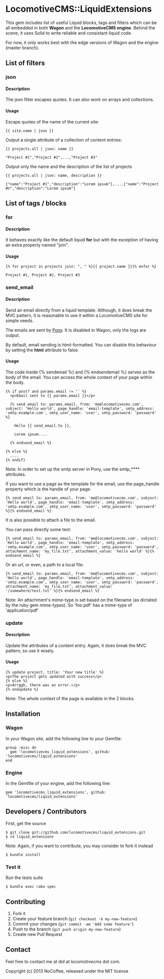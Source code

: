 # LocomotiveCMS::LiquidExtensions

This gem includes list of useful Liquid blocks, tags and filters which can be all embedded in both **Wagon** and the **LocomotiveCMS engine**.
Behind the scene, it uses Solid to write reliable and consistant liquid code.

For now, it only works best with the edge versions of Wagon and the engine (master branch).

## List of filters

### json

#### Description

The json filter escapes quotes. It can also work on arrays and collections.

#### Usage

Escape quotes of the name of the current site:

    {{ site.name | json }}

Output a single attribute of a collection of content entries:

    {{ projects.all | json: name }}

    "Project #1","Project #2",...,"Project #3"

Output only the name and the description of the list of projects

    {{ projects.all | json: name, description }}

    {"name":"Project #1","description":"Lorem ipsum"},...,{"name":"Project #n","description":"Lorem ipsum"}

## List of tags / blocks

### for

#### Description

It behaves exactly like the default liquid **for** but with the exception of having an extra property named "join".

#### Usage

    {% for project in projects join: ", " %}{{ project.name }}{% enfor %}

    Project #1, Project #2, Project #3

### send_email

#### Description

Send an email directly from a liquid template. Although, it does break the MVC pattern, it is reasonable to use it within a LocomotiveCMS site for simple needs.

The emails are sent by [Pony](https://github.com/benprew/pony). It is disabled in Wagon, only the logs are output.

By default, email sending is html-formatted. You can disable this behaviour by setting the **html** attribute to false.

#### Usage

The code inside {% sendemail %} and {% endsendemail %} serves as the body of the email. You can access the whole context of your page within the body.

    {% if post? and params.email != '' %}
      <p>Email sent to {{ params.email }}</p>

      {% send_email to: params.email, from: 'me@locomotivecms.com', subject: 'Hello world', page_handle: 'email-template', smtp_address: 'smtp.example.com', smtp_user_name: 'user', smtp_password: 'password' %}

        Hello {{ send_email.to }},

        Lorem ipsum....

      {% endsend_email %}

    {% else %}
      ....
    {% endif}

Note: In order to set up the smtp server in Pony, use the smtp_**** attributes.

If you want to use a page as the template for the email, use the page_handle property which is the handle of your page.

    {% send_email to: params.email, from: 'me@locomotivecms.com', subject: 'Hello world', page_handle: 'email-template', smtp_address: 'smtp.example.com', smtp_user_name: 'user', smtp_password: 'password' %}{% endsend_email %}

It is also possible to attach a file to the email.

You can pass directly some text:

    {% send_email to: params.email, from: 'me@locomotivecms.com', subject: 'Hello world', page_handle: 'email-template', smtp_address: 'smtp.example.com', smtp_user_name: 'user', smtp_password: 'password', attachment_name: 'my_file.txt', attachment_value: 'hello world' %}{% endsend_email %}

Or an url, or even, a path to a local file:

    {% send_email to: params.email, from: 'me@locomotivecms.com', subject: 'Hello world', page_handle: 'email-template', smtp_address: 'smtp.example.com', smtp_user_name: 'user', smtp_password: 'password', attachment_name: 'my_file.txt', attachment_value: '/somewhere/test.txt' %}{% endsend_email %}

Note: An attachment's mime-type is set based on the filename (as dictated by the ruby gem mime-types). So 'foo.pdf' has a mime-type of 'application/pdf'

### update

#### Description

Update the attributes of a content entry. Again, it does break the MVC pattern, so use it wisely.

#### Usage

    {% update project, title: 'Your new title' %}
    <p>The project gets updated with success</p>
    {% else %}
    <p>Arrggh, there was an error.</p>
    {% endupdate %}

Note: The whole context of the page is available in the 2 blocks.

## Installation

### Wagon

In your Wagon site, add the following line to your Gemfile:

    group :misc do
      gem 'locomotivecms_liquid_extensions', github: 'locomotivecms/liquid_extensions'
    end

### Engine

In the Gemfile of your engine, add the following line:

    gem 'locomotivecms_liquid_extensions', github: 'locomotivecms/liquid_extensions'


## Developers / Contributors

First, get the source

    $ git clone git://github.com/locomotivecms/liquid_extensions.git
    $ cd liquid_extensions

Note: Again, if you want to contribute, you may consider to fork it instead

    $ bundle install

### Test it

Run the tests suite

    $ bundle exec rake spec

## Contributing

1. Fork it
2. Create your feature branch (`git checkout -b my-new-feature`)
3. Commit your changes (`git commit -am 'Add some feature'`)
4. Push to the branch (`git push origin my-new-feature`)
5. Create new Pull Request

## Contact

Feel free to contact me at did at locomotivecms dot com.

Copyright (c) 2013 NoCoffee, released under the MIT license
